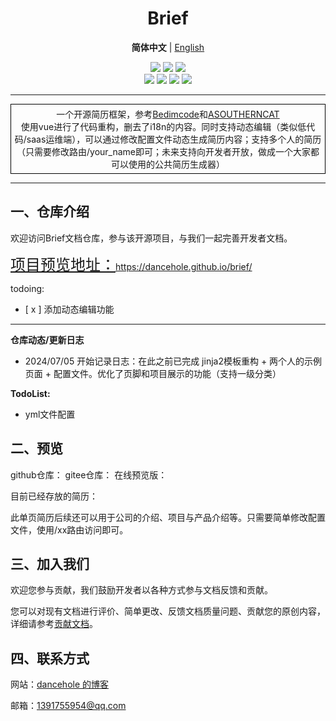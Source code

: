 
<h1 align="center"> Brief </h1>

<p align="center">
    <strong>简体中文</strong> | <a href="readme_en.md">English</a>
</p>

<div align="center">
    <!--类型：-->
    <a href ="https://dancehole.gitee.io/"><img src="https://img.shields.io/badge/Blog-dancehole-orange?style=flat&logo=microdotblog&logoColor=white&labelColor=blue"></a>
    <!--gitee链接-->
    <a href ="https://gitee.com/dancehole"><img src="https://img.shields.io/badge/Gitee-dancehole-orange?style=flat&logo=gitee&logoColor=red&labelColor=white"></a>
    <!--github链接-->
    <a href ="https://github.com/dancehole"><img src="https://img.shields.io/badge/Github-dancehole-orange?style=flat&logo=github&logoColor=white&labelColor=grey"></a>
</div>

<div align="center">
    <!--开源协议：-->
    <a href ="https://www.apache.org/licenses/LICENSE-2.0.html"><img src="https://img.shields.io/badge/license-Apache--2.0-yellow"></a>
    <!--仓库类型：-->
    <a><img src="https://img.shields.io/badge/Repo_type-vue_ resume-blue"></a>
    <a><img src="https://img.shields.io/badge/Status-Updating-green"></a>
    <a><img src="https://img.shields.io/badge/Download-Unavailable-darkred"></a>
</div>

------------------------------------------

<p align="center" style="border: 1px solid black; padding: 5px; margin: 10px 0;">
    一个开源简历框架，参考<a href="https://gitee.com/asoutherncat/responsive-portfolio-website/tree/master/assets">Bedimcode</a>和<a href="https://gitee.com/asoutherncat/responsive-portfolio-website/tree/master/assets">ASOUTHERNCAT</a><br>
    使用vue进行了代码重构，删去了i18n的内容。同时支持动态编辑（类似低代码/saas运维端），可以通过修改配置文件动态生成简历内容；支持多个人的简历（只需要修改路由/your_name即可；未来支持向开发者开放，做成一个大家都可以使用的公共简历生成器）
    </p>


-------------------------------------------------------

## 一、仓库介绍

欢迎访问Brief文档仓库，参与该开源项目，与我们一起完善开发者文档。

<a href="https://dancehole.github.io/brief" style="font-size: 24px;">项目预览地址：https://dancehole.github.io/brief/</a>

todoing:
- [ x ] 添加动态编辑功能



------

**仓库动态/更新日志**
- 2024/07/05 开始记录日志：在此之前已完成 jinja2模板重构 + 两个人的示例页面 + 配置文件。优化了页脚和项目展示的功能（支持一级分类）


**TodoList:**

- yml文件配置

## 二、预览

github仓库：
gitee仓库：
在线预览版：

目前已经存放的简历：

此单页简历后续还可以用于公司的介绍、项目与产品介绍等。只需要简单修改配置文件，使用/xx路由访问即可。


## 三、加入我们

欢迎您参与贡献，我们鼓励开发者以各种方式参与文档反馈和贡献。

您可以对现有文档进行评价、简单更改、反馈文档质量问题、贡献您的原创内容，详细请参考[贡献文档]()。



## 四、联系方式

网站：[dancehole 的博客](https://dancehole.gitee.io)

邮箱：1391755954@qq.com




